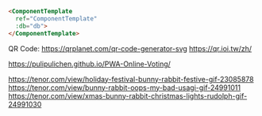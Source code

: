 
````html
<ComponentTemplate 
  ref="ComponentTemplate"
  :db="db">
</ComponentTemplate>
````

QR Code:
https://qrplanet.com/qr-code-generator-svg
https://qr.ioi.tw/zh/

https://pulipulichen.github.io/PWA-Online-Voting/

https://tenor.com/view/holiday-festival-bunny-rabbit-festive-gif-23085878
https://tenor.com/view/bunny-rabbit-oops-my-bad-usagi-gif-24991011
https://tenor.com/view/xmas-bunny-rabbit-christmas-lights-rudolph-gif-24991030
